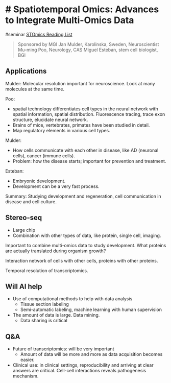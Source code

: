 # # Spatiotemporal Omics: Advances to Integrate Multi-Omics Data

#seminar 
[STOmics Reading List](STOmics%20Reading%20List.md)

> Sponsored by MGI
> Jan Mulder, Karolinska, Sweden, Neuroscientist
> Mu-ming Poo, Neurology, CAS
> Miguel Esteban, stem cell biologist, BGI

## Applications

Mulder: Molecular resolution important for neuroscience. Look at many molecules at the same time.

Poo: 
- spatial technology differentiates cell types in the neural network with spatial information, spatial distribution. Fluorescence tracing,  trace exon structure, elucidate neural network. 
- Brains of mice, vertebrates, primates have been studied in detail. 
- Map regulatory elements in various cell types.

Mulder:
- How cells communicate with each other in disease, like AD (neuronal cells), cancer (immune cells).
- Problem: how the disease starts; important for prevention and treatment.

Esteban:
- Embryonic development.
- Development can be a very fast process.

Summary: Studying development and regeneration, cell communication in disease and cell culture.

## Stereo-seq

- Large chip
- Combination with other types of data, like protein, single cell, imaging.

Important to combine multi-omics data to study development. What proteins are actually translated during organism growth? 

Interaction network of cells with other cells, proteins with other proteins.

Temporal resolution of transcriptomics.

## Will AI help

- Use of computational methods to help with data analysis
	- Tissue section labeling
	- Semi-automatic labeling, machine learning with human supervision
- The amount of data is large. Data mining.
	- Data sharing is critical

## Q&A

- Future of transcriptomics: will be very important
	- Amount of data will be more and more as data acquisition becomes easier.
- Clinical use: in clinical settings, reproducibility and arriving at clear answers are critical. Cell-cell interactions reveals pathogenesis mechanism.